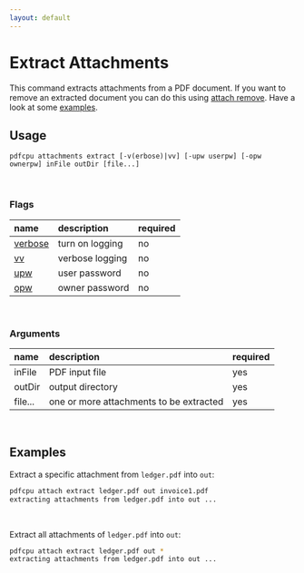 ```yaml
---
layout: default
---
```


# Extract Attachments

This command extracts attachments from a PDF document. 
If you want to remove an extracted document you can do this using [attach remove](attach_remove.md). Have a look at some [examples](#examples).

## Usage

```
pdfcpu attachments extract [-v(erbose)|vv] [-upw userpw] [-opw ownerpw] inFile outDir [file...]
```

<br>

### Flags

| name                             | description       | required
|:---------------------------------|:------------------|:--------
| [verbose](../getting_started.md) | turn on logging   | no
| [vv](../getting_started.md)      | verbose logging   | no
| [upw](../getting_started.md)     | user password     | no
| [opw](../getting_started.md)     | owner password    | no

<br>

### Arguments

| name         | description         | required
|:-------------|:--------------------|:--------
| inFile       | PDF input file      | yes
| outDir       | output directory    | yes
| file...      | one or more attachments to be extracted | yes

<br>

## Examples

Extract a specific attachment from `ledger.pdf` into `out`:

```sh
pdfcpu attach extract ledger.pdf out invoice1.pdf
extracting attachments from ledger.pdf into out ...
```

<br>

Extract all attachments of `ledger.pdf` into `out`:

```sh
pdfcpu attach extract ledger.pdf out *
extracting attachments from ledger.pdf into out ...
```
